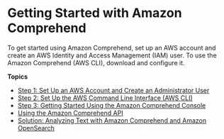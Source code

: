# Getting Started with Amazon Comprehend<a name="getting-started"></a>

To get started using Amazon Comprehend, set up an AWS account and create an AWS Identity and Access Management \(IAM\) user\. To use the Amazon Comprehend \(AWS CLI\), download and configure it\. 

**Topics**
+ [Step 1: Set Up an AWS Account and Create an Administrator User](setting-up.md)
+ [Step 2: Set Up the AWS Command Line Interface \(AWS CLI\)](setup-awscli.md)
+ [Step 3: Getting Started Using the Amazon Comprehend Console](get-started-console.md)
+ [Using the Amazon Comprehend API](get-started-api.md)
+ [Solution: Analyzing Text with Amazon Comprehend and Amazon OpenSearch](elasticsearch.md)